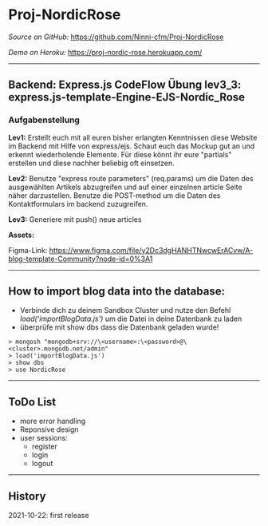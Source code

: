 # Proj-NordicRose

_Source on GitHub:_ https://github.com/Ninni-cfm/Proj-NordicRose

_Demo on Heroku:_ https://proj-nordic-rose.herokuapp.com/

---

## Backend: Express.js CodeFlow Übung lev3_3: express.js-template-Engine-EJS-Nordic_Rose

### Aufgabenstellung

**Lev1:**
Erstellt euch mit all euren bisher erlangten Kenntnissen diese Website im Backend mit Hilfe von express/ejs.
Schaut euch das Mockup gut an und erkennt wiederholende Elemente. Für diese könnt ihr eure "partials" erstellen und diese nachher beliebig oft einsetzen.

**Lev2:**
Benutze "express route parameters" (req.params) um die Daten des ausgewählten Artikels abzugreifen und auf einer einzelnen article Seite näher darzustellen.
Benutze die POST-method um die Daten des Kontaktformulars im backend zuzugreifen.

**Lev3:**
Generiere mit push() neue articles

**Assets:**

Figma-Link:
https://www.figma.com/file/y2Dc3dgHANHTNwcwErACvw/A-blog-template-Community?node-id=0%3A1

---

## How to import blog data into the database:

-   Verbinde dich zu deinem Sandbox Cluster und nutze den Befehl _load(‘importBlogData.js’)_ um die Datei in deine Datenbank zu laden
-   überprüfe mit show dbs dass die Datenbank geladen wurde!

```
> mongosh "mongodb+srv://\<username>:\<password>@\<cluster>.mongodb.net/admin"
> load('importBlogData.js')
> show dbs
> use NordicRose
```

---

## ToDo List

-   more error handling
-   Reponsive design
-   user sessions:
    -   register
    -   login
    -   logout

---

## History

2021-10-22: first release
